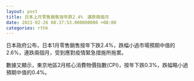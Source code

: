 ```yaml
---
layout: post
title: 日本上月零售銷售按年跌2.4%　連跌兩個月
date: 2021-02-26 08:37:53.000000000 +08:00
categories: rthk
---
```


日本政府公布，日本1月零售銷售按年下跌2.4%，跌幅小過市場預期中值的2.6%，連跌兩個月，受到應對疫情緊急措施所拖累。

數據又顯示，東京地區2月核心消費物價指數(CPI)，按年下跌0.3%，跌幅略小過預期中值的0.4%。

